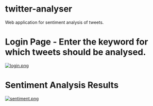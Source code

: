 # twitter-analyser
Web application for sentiment analysis of tweets.

# Login Page - Enter the keyword for which tweets should be analysed.


[![login.png](https://i.postimg.cc/tTQZr53r/login.png)](https://postimg.cc/GBKmtvSY)


# Sentiment Analysis Results

[![sentiment.png](https://i.postimg.cc/SKpk3tPz/sentiment.png)](https://postimg.cc/pmkwnkR2)
